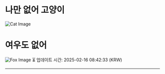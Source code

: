 
# 나만 없어 고양이

![Cat Image](https://cdn2.thecatapi.com/images/big.jpg)

# 여우도 없어
![Fox Image](https://randomfox.ca/images/58.jpg)
⏳ 업데이트 시간: 2025-02-16 08:42:33 (KRW)

---
